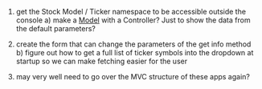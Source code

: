 ﻿1) get the Stock Model / Ticker namespace to be accessible outside the console
    a) make a [Model](https://docs.microsoft.com/en-us/aspnet/core/tutorials/first-mvc-app/adding-model?view=aspnetcore-2.2&tabs=visual-studio-mac) with a Controller? Just to show the data from the default parameters? 
    
2) create the form that can change the parameters of the get info method
    b) figure out how to get a full list of ticker symbols into the dropdown at startup so we can make fetching easier for the user 
    
3) may very well need to go over the MVC structure of these apps again?